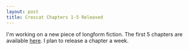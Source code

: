 ```yaml
---
layout: post
title: Crescat Chapters 1-5 Released
---
```


I'm working on a new piece of longform fiction.  The first 5 chapters
are available [here](/crescat/).  I plan to release a chapter a week.
